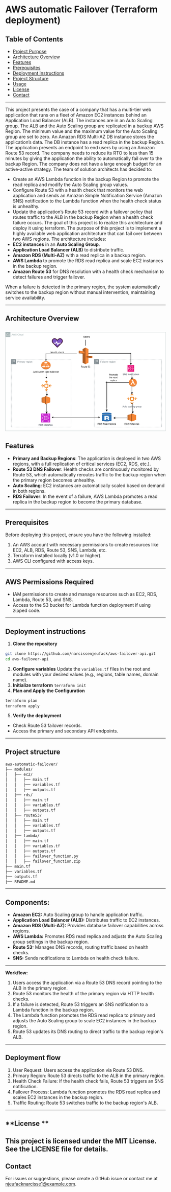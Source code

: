 # **AWS automatic Failover (Terraform deployment)**
## **Table of Contents**
- [Project Purpose](#project-purpose)
- [Architecture Overview](#architecture-overview)
- [Features](#features)
- [Prerequisites](#prerequisites)
- [Deployment Instructions](#deployment-instructions)
- [Project Structure](#project-structure)
- [Usage](#usage)
- [License](#license)
- [Contact](#Contact)
---

This project presents the case of a  company that has a multi-tier web application that runs on a fleet of Amazon EC2 instances behind an Application Load Balancer (ALB). The instances are in an Auto Scaling group. The ALB and the Auto Scaling group are replicated in a backup AWS Region. The minimum value and the maximum value for the Auto Scaling group are set to zero. An Amazon RDS Multi-AZ DB instance stores the application’s data. The DB instance has a read replica in the backup Region. The application presents an endpoint to end users by using an Amazon Route 53 record. The company needs to reduce its RTO to less than 15 minutes by giving the application the ability to automatically fail over to the backup Region. The company does not have a large enough budget for an active-active strategy.
The team of solution architects has decided to:
- Create an AWS Lambda function in the backup Region to promote the read replica and modify the Auto Scaling group values.
- Configure Route 53 with a health check that monitors the web application and sends an Amazon Simple Notification Service (Amazon SNS) notification to the Lambda function when the health check status is unhealthy.
- Update the application’s Route 53 record with a failover policy that routes traffic to the ALB in the backup Region when a health check failure occurs.
The goal of this project is to realize this architecture and deploy it using terraform.
The purpose of this project is to implement a highly available web application architecture that can fail over between two AWS regions. The architecture includes: 
- **EC2 instances** in an **Auto Scaling Group**. 
- **Application Load Balancer (ALB)** to distribute traffic. 
- **Amazon RDS (Multi-AZ)** with a read replica in a backup region.
 - **AWS Lambda** to promote the RDS read replica and scale EC2 instances in the backup region. 
- **Amazon Route 53** for DNS resolution with a health check mechanism to detect failures and trigger failover.

 When a failure is detected in the primary region, the system automatically switches to the backup region without manual intervention, maintaining service availability.

---
## **Architecture Overview**
![Sample Image](aws-architecture-automatic-failover.png)
---
## **Features**
- **Primary and Backup Regions**: The application is deployed in two AWS regions, with a full replication of critical services (EC2, RDS, etc.).
- **Route 53 DNS Failover**: Health checks are continuously monitored by Route 53, which automatically reroutes traffic to the backup region when the primary region becomes unhealthy.
- **Auto Scaling**: EC2 instances are automatically scaled based on demand in both regions.
- **RDS Failover**: In the event of a failure, AWS Lambda promotes a read replica in the backup region to become the primary database.

---
## **Prerequisites**
Before deploying this project, ensure you have the following installed:
1. An AWS account with necessary permissions to create resources like EC2, ALB, RDS, Route 53, SNS, Lambda, etc.
2. Terraform installed locally (v1.0 or higher).
3. AWS CLI configured with access keys.
---

## **AWS Permissions Required**
- IAM permissions to create and manage resources such as EC2, RDS, Lambda, Route 53, and SNS.
- Access to the S3 bucket for Lambda function deployment if using zipped code.

---
## **Deployment instructions**
1.  **Clone the repository**
```bash
git clone https://github.com/narcissenjeufack/aws-failover-api.git
cd aws-failover-api
```
2. **Configure variables**
Update the `variables.tf` files in the root and modules with your desired values (e.g., regions, table names, domain name).
3. **Initialize terraform**
`terraform init`
4. **Plan and Apply the Configuration**
```bash
terraform plan
terraform apply
```
5.  **Verify the deployment**
- Check Route 53 failover records.
- Access the primary and secondary API endpoints.
---
## **Project structure**
```
aws-automatic-failover/
├── modules/
│   ├── ec2/
│   │   ├── main.tf
│   │   ├── variables.tf
│   │   ├── outputs.tf
│   ├── rds/
│   │   ├── main.tf
│   │   ├── variables.tf
│   │   ├── outputs.tf
│   ├── route53/
│   │   ├── main.tf
│   │   ├── variables.tf
│   │   ├── outputs.tf
│   ├── lambda/
│   │   ├── main.tf
│   │   ├── variables.tf
│   │   ├── outputs.tf
│   │   ├── failover_function.py
│   │   ├── failover_function.zip
├── main.tf
├── variables.tf
├── outputs.tf
├── README.md

```
---

## **Components:**
- **Amazon EC2:** Auto Scaling group to handle application traffic.
- **Application Load Balancer (ALB):** Distributes traffic to EC2 instances.
- **Amazon RDS (Multi-AZ):** Provides database failover capabilities across regions.
- **AWS Lambda:** Promotes RDS read replica and adjusts the Auto Scaling group settings in the backup region.
- **Route 53:** Manages DNS records, routing traffic based on health checks.
- **SNS:** Sends notifications to Lambda on health check failure.
---

**Workflow:**
1. Users access the application via a Route 53 DNS record pointing to the ALB in the primary region.
2. Route 53 monitors the health of the primary region via HTTP health checks.
3. If a failure is detected, Route 53 triggers an SNS notification to a Lambda function in the backup region.
4. The Lambda function promotes the RDS read replica to primary and adjusts the Auto Scaling group to scale EC2 instances in the backup region.
5. Route 53 updates its DNS routing to direct traffic to the backup region's ALB.

---
## **Deployment flow**
1. User Request: Users access the application via Route 53 DNS.
2. Primary Region: Route 53 directs traffic to the  ALB in the primary region.
3. Health Check Failure: If the health check fails, Route 53 triggers an SNS notification.
4. Failover Process: Lambda function promotes the RDS read replica and scales EC2 instances in the backup region.
5. Traffic Routing: Route 53 switches traffic to the backup region's ALB.


---
## **License **
This project is licensed under the MIT License. See the LICENSE file for details.
---
## **Contact**
For issues or suggestions, please create a GitHub issue or contact me at njeufacknarcisse1@example.com.
